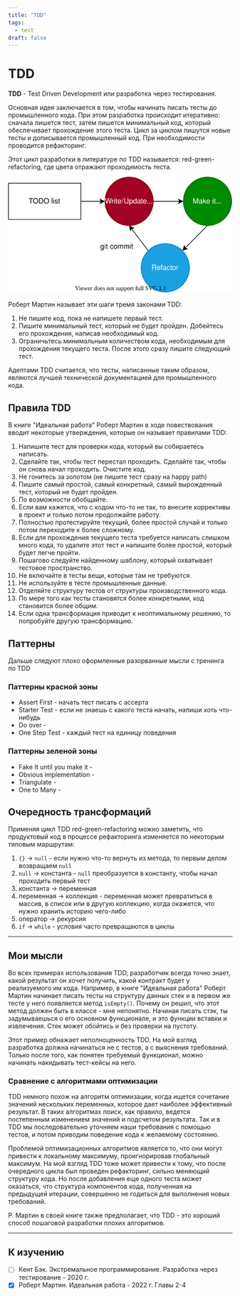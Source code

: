 ```yaml
---
title: "TDD"
tags:
  - test
draft: false
---
```


# TDD

__TDD__ - Test Driven Development или разработка через тестирования.

Основная идея заключается в том, чтобы начинать писать тесты до промышленного кода.
При этом разработка происходит итеративно: сначала пишется тест, затем пишется минимальный код, который обеспечивает прохождение этого теста.
Цикл за циклом пишутся новые тесты и дописывается промышленный код.
При необходимости проводится рефакторинг.

Этот цикл разработки в литературе по TDD называется: red-green-refactoring, где цвета отражают проходимость теста.

![Red Green Refactor](../../images/src/tdd.drawio.svg)

Роберт Мартин называет эти шаги тремя законами TDD:
1. Не пишите код, пока не напишете первый тест.
2. Пишите минимальный тест, который не будет пройден. Добейтесь его прохождения, написав необходимый код.
3. Ограничьтесь минимальным количеством кода, необходимым для прохождения текущего теста. После этого сразу пишите следующий тест.

Адептами TDD считается, что тесты, написанные таким образом, являются лучшей технической документацией для промышленного кода.


## Правила TDD

В книге "Идеальная работа" Роберт Мартин в ходе повествования вводит некоторые утверждения, которые он называет правилами TDD:
1. Напишите тест для проверки кода, который вы собираетесь написать.
2. Сделайте так, чтобы тест перестал проходить. Сделайте так, чтобы он снова начал проходить. Очистите код.
3. Не гонитесь за золотом (не пишите тест сразу на happy path)
4. Пишите самый простой, самый конкретный, самый вырожденный тест, который не будет пройден.
5. По возможности обобщайте.
6. Если вам кажется, что с кодом что-то не так, то внесите коррективы в проект и только потом продолжайте работу.
7. Полностью протестируйте текущий, более простой случай и только потом переходите к более сложному.
8. Если для прохождения текущего теста требуется написать слишком много кода, то удалите этот тест и напишите более простой, который будет легче пройти.
9. Пошагово следуйте найденному шаблону, который охватывает тестовое пространство.
10. Не включайте в тесты вещи, которые там не требуются.
11. Не используйте в тесте промышленные данные.
12. Отделяйте структуру тестов от структуры производственного кода.
13. По мере того как тесты становятся более конкретными, код становится более общим.
14. Если одна трансформация приводит к неоптимальному решению, то попробуйте другую трансформацию.


## Паттерны
Дальше следуют плохо оформленные разорванные мысли с тренинга по TDD

### Паттерны красной зоны
- Assert First - начать тест писать с ассерта
- Starter Test - если не знаешь с какого теста начать, напиши хоть что-нибудь
- Do over - 
- One Step Test - каждый тест на единицу поведения

### Паттерны зеленой зоны
- Fake It until you make it - 
- Obvious implementation - 
- Triangulate - 
- One to Many - 


## Очередность трансформаций

Применяя цикл TDD red-green-refactoring можно заметить, что продуктовый код в процессе рефакторинга изменяется по некоторым типовым маршрутам:

1. `{}` -> `null` - если нужно что-то вернуть из метода, то первым делом возвращаем `null`
2. `null` -> константа - `null` преобразуется в константу, чтобы начал проходить первый тест
3. константа -> переменная
4. переменная -> коллекция - переменная может превратиться в массив, в список или в другую коллекцию, когда окажется, что нужно хранить историю чего-либо
5. оператор -> рекурсия
3. `if` -> `while` - условия часто превращаются в циклы


---
## Мои мысли

Во всех примерах использования TDD, разработчик всегда точно знает, какой результат он хочет получить, какой контракт будет у реализуемого им кода.
Например, в книге "Идеальная работа" Роберт Мартин начинает писать тесты на структуру данных стек и в первом же тесте у него появляется метод `isEmpty()`.
Почему он решил, что этот метод должен быть в классе - мне непонятно.
Начиная писать стэк, ты задумываешься о его основном функционале, и это функции вставки и извлечения.
Стек может обойтись и без проверки на пустоту.

Этот пример обнажает неполноценность TDD.
На мой взгляд разработка должна начинаться не с тестов, а с выяснения требований.
Только после того, как понятен требуемый функционал, можно начинать накидывать тест-кейсы на него.


### Сравнение с алгоритмами оптимизации

TDD немного похож на алгоритм оптимизации, когда ищется сочетание значений нескольких переменных, которое дает наиболее эффективный результат.
В таких алгоритмах поиск, как правило, ведется постепенным изменением значений и подсчетом результата.
Так и в TDD мы последовательно уточняем наши требования с помощью тестов, и потом приводим поведение кода к желаемому состоянию.

Проблемой оптимизационных алгоритмов является то, что они могут привести к локальному максимуму, проигнорировав глобальный максимум.
На мой взгляд TDD тоже может привести к тому, что после очередного цикла был проведен рефакторинг, сильно меняющий структуру кода. Но после добавления еще одного теста может оказаться, что структура компонентов кода, полученная на предыдущей итерации, совершенно не годиться для выполнения новых требований.

Р. Мартин в своей книге также предполагает, что TDD - это хороший способ пошаговой разработки плохих алгоритмов.

---
## К изучению
- [ ] Кент Бэк. Экстремальное программирование. Разработка через тестирование - 2020 г.
- [X] Роберт Мартин. Идеальная работа - 2022 г. Главы 2-4
